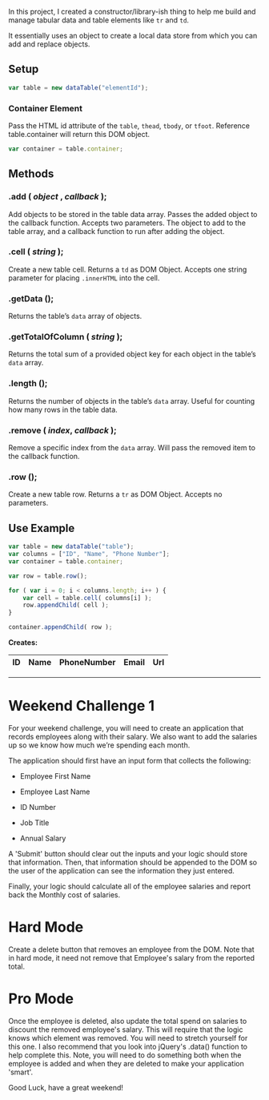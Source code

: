 In this project, I created a constructor/library-ish thing to help me build and manage tabular data and table elements like `tr` and `td`.

It essentially uses an object to create a local data store from which you can add and replace objects.

## Setup
```js
var table = new dataTable("elementId");
```
### Container Element
Pass the HTML id attribute of the `table`, `thead`, `tbody`, or `tfoot`. Reference table.container will return this DOM object.
```js
var container = table.container;
```

## Methods
### .add ( *object* , *callback* );
Add objects to be stored in the table data array. Passes the added object to the callback function.
Accepts two parameters. The object to add to the table array, and a callback function to run after adding the object.

### .cell ( *string* );
Create a new table cell.
Returns a `td` as DOM Object. Accepts one string parameter for placing `.innerHTML` into the cell.
### .getData ();
Returns the table’s `data` array of objects.
### .getTotalOfColumn ( *string* );
Returns the total sum of a provided object key for each object in the table’s `data` array.
### .length ();
Returns the number of objects in the table’s `data` array. Useful for counting how many rows in the table data.
### .remove ( *index*, *callback* );
Remove a specific index from the `data` array. Will pass the removed item to the callback function.
### .row ();
Create a new table row.
Returns a `tr` as DOM Object. Accepts no parameters.

## Use Example
```js
var table = new dataTable("table");
var columns = ["ID", "Name", "Phone Number"];
var container = table.container;

var row = table.row();

for ( var i = 0; i < columns.length; i++ ) {
    var cell = table.cell( columns[i] );
    row.appendChild( cell );
}

container.appendChild( row );
```
**Creates:**

| ID            | Name          | PhoneNumber | Email | Url  |
| ------------- |:------------- | ----------- | ----- | ---- |

---

# Weekend Challenge 1
For your weekend challenge, you will need to create an application that records employees along with their salary. We also want to add the salaries up so we know how much we’re spending each month.

The application should first have an input form that collects the following:

* Employee First Name

* Employee Last Name

* ID Number

* Job Title

* Annual Salary

A 'Submit' button should clear out the inputs and your logic should store that information. Then, that information should be appended to the DOM so the user of the application can see the information they just entered.

Finally, your logic should calculate all of the employee salaries and report back the Monthly cost of salaries.

# Hard Mode
Create a delete button that removes an employee from the DOM. Note that in hard mode, it need not remove that Employee's salary from the reported total.

# Pro Mode
Once the employee is deleted, also update the total spend on salaries to discount the removed employee's salary. This will require that the logic knows which element was removed. You will need to stretch yourself for this one. I also recommend that you look into jQuery's .data() function to help complete this. Note, you will need to do something both when the employee is added and when they are deleted to make your application 'smart'.

Good Luck, have a great weekend!
